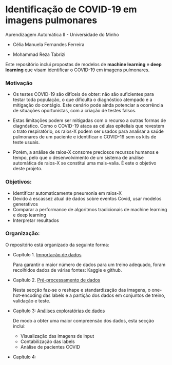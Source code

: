# Identificação de COVID-19 em imagens pulmonares

Aprendizagem Automática II - Universidade do Minho

* Célia Manuela Fernandes Ferreira

* Mohammad Reza Tabrizi

Este repositório inclui propostas de modelos de <b>machine learning</b> e <b>deep learning</b> que visam identificar o COVID-19 em imagens pulmonares.

### Motivação
* Os testes COVID-19 são difíceis de obter: não são suficientes para testar toda população, o que dificulta o diagnóstico atempado e a mitigação do contágio. Este cenário pode ainda potenciar a ocorrência de situações oportunistas, com a criação de testes falsos.

* Estas limitações podem ser mitigadas com o recurso a outras formas de diagnóstico. Como o COVID-19 ataca as células epiteliais que revestem o trato respiratório, os raios-X podem ser usados para analisar a saúde pulmonares de um paciente e identificar o COVID-19 sem os kits de teste usuais.

* Porém, a análise de raios-X consome preciosos recursos humanos e tempo, pelo que o desenvolvimento de um sistema de análise automática de raios-X se constitui uma mais-valia. É este o objetivo deste projeto. 


### Objetivos:

- Identificar automaticamente pneumonia em raios-X
- Devido à escassez atual de dados sobre eventos Covid, usar modelos generativos
- Comparar a performance de algoritmos tradicionais de machine learning e deep learning
- Interpretar resultados


### Organização:

O repositório está organizado da seguinte forma:

* Capítulo 1. [Importação de dados](https://github.com/celiaferreira/Covid19_RX/blob/master/1_ImportarDados.ipynb)

  Para garantir o maior número de dados para um treino adequado, foram recolhidos dados de várias fontes: Kaggle e github.

* Capítulo 2. [Pré-processamento de dados](https://github.com/celiaferreira/Covid19_RX/blob/master/2_PreProcessamento.ipynb)

  Nesta secção faz-se o reshape e standardização das imagens, o one-hot-encoding das labels e a partição dos dados em conjuntos de treino, validação e teste.
  
* Capítulo 3: [Análises exploratórias de dados](https://github.com/celiaferreira/Covid19_RX/blob/master/3_AnaliseDados.ipynb)
  
  De modo a obter uma maior compreensão dos dados, esta secção inclui:
  
  - Visualização das imagens de input 
  - Contabilização das labels
  - Análise de pacientes COVID

* Capítulo 4:







